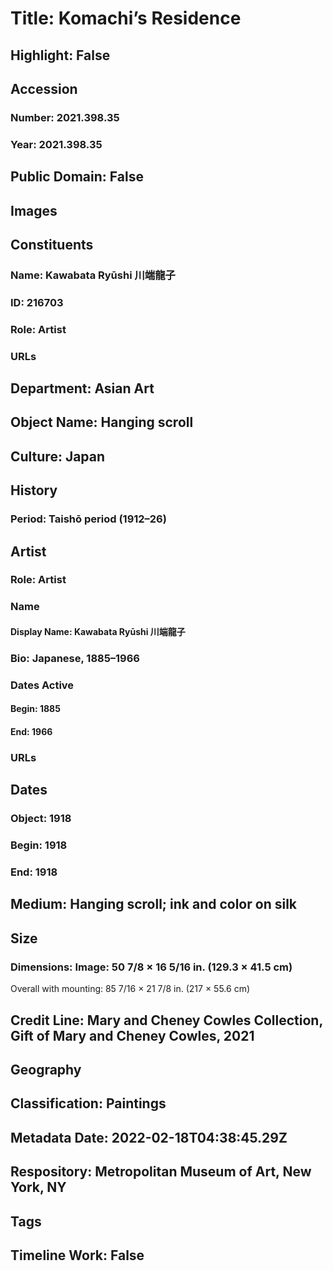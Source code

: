 # Title: Komachi’s Residence
## Highlight: False
## Accession
### Number: 2021.398.35
### Year: 2021.398.35
## Public Domain: False
## Images
## Constituents
### Name: Kawabata Ryūshi 川端龍子
### ID: 216703
### Role: Artist
### URLs
## Department: Asian Art
## Object Name: Hanging scroll
## Culture: Japan
## History
### Period: Taishō period (1912–26)
## Artist
### Role: Artist
### Name
#### Display Name: Kawabata Ryūshi 川端龍子
### Bio: Japanese, 1885–1966
### Dates Active
#### Begin: 1885
#### End: 1966
### URLs
## Dates
### Object: 1918
### Begin: 1918
### End: 1918
## Medium: Hanging scroll; ink and color on silk
## Size
### Dimensions: Image: 50 7/8 × 16 5/16 in. (129.3 × 41.5 cm)
Overall with mounting: 85 7/16 × 21 7/8 in. (217 × 55.6 cm)
## Credit Line: Mary and Cheney Cowles Collection, Gift of Mary and Cheney Cowles, 2021
## Geography
## Classification: Paintings
## Metadata Date: 2022-02-18T04:38:45.29Z
## Respository: Metropolitan Museum of Art, New York, NY
## Tags
## Timeline Work: False